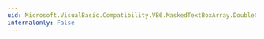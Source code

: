```yaml
---
uid: Microsoft.VisualBasic.Compatibility.VB6.MaskedTextBoxArray.DoubleClick
internalonly: False
---
```

